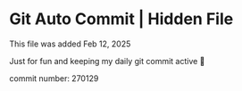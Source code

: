 # Git Auto Commit | Hidden File

This file was added Feb 12, 2025

Just for fun and keeping my daily git commit active 🤪

commit number: 270129
